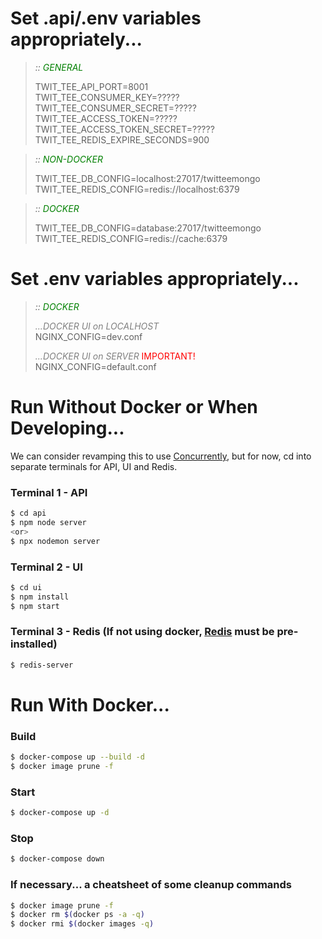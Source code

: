 # Set .api/.env variables appropriately... 
 
> *:: <span style="color:green">GENERAL</span>*
>
> TWIT_TEE_API_PORT=8001<br/>
> TWIT_TEE_CONSUMER_KEY=?????<br/>
> TWIT_TEE_CONSUMER_SECRET=?????<br/>
> TWIT_TEE_ACCESS_TOKEN=?????<br/>
> TWIT_TEE_ACCESS_TOKEN_SECRET=?????<br/>
> TWIT_TEE_REDIS_EXPIRE_SECONDS=900<br/>

> *:: <span style="color:green">NON-DOCKER</span>*
> 
> TWIT_TEE_DB_CONFIG=localhost:27017/twitteemongo<br/>
> TWIT_TEE_REDIS_CONFIG=redis://localhost:6379<br/>
 
> *:: <span style="color:green">DOCKER</span>*
> 
> TWIT_TEE_DB_CONFIG=database:27017/twitteemongo<br/>
> TWIT_TEE_REDIS_CONFIG=redis://cache:6379<br/>

# Set .env variables appropriately... 
 
> 
> *:: <span style="color:green">DOCKER</span>*
>
> <span style="color:gray">*...DOCKER UI on LOCALHOST*</span><br/>
> NGINX_CONFIG=dev.conf
>
> <span style="color:gray">*...DOCKER UI on SERVER*</span><span style="color:red"> IMPORTANT!</span><br/>
> NGINX_CONFIG=default.conf

# Run Without Docker or When Developing...
We can consider revamping this to use [Concurrently](https://github.com/kimmobrunfeldt/concurrently), but for now, cd into separate terminals for API, UI and Redis.

### Terminal 1 - API
```sh
$ cd api
$ npm node server
<or>
$ npx nodemon server
```
### Terminal 2 - UI
```sh
$ cd ui
$ npm install
$ npm start
```

### Terminal 3 - Redis (If not using docker, [Redis](https://redis.io/) must be pre-installed)
````sh
$ redis-server
````

# Run With Docker...

### Build
```sh
$ docker-compose up --build -d
$ docker image prune -f
```
### Start
```sh
$ docker-compose up -d
```
### Stop
```sh
$ docker-compose down
```
### If necessary... a cheatsheet of some cleanup commands
```sh
$ docker image prune -f
$ docker rm $(docker ps -a -q)
$ docker rmi $(docker images -q)
```
